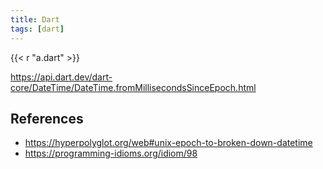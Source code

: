 ```yaml
---
title: Dart
tags: [dart]
---
```


{{< r "a.dart" >}}

<https://api.dart.dev/dart-core/DateTime/DateTime.fromMillisecondsSinceEpoch.html>

## References

- <https://hyperpolyglot.org/web#unix-epoch-to-broken-down-datetime>
- <https://programming-idioms.org/idiom/98>
